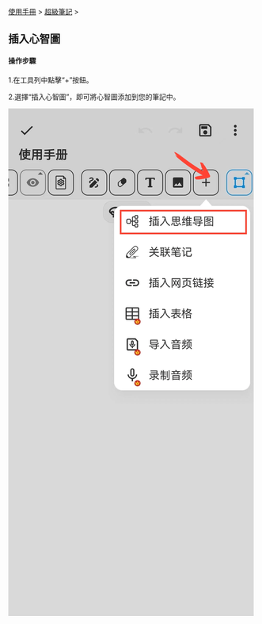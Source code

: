 [使用手冊](/dragonnest/drawnote/manual/zh) > [超級筆記](/dragonnest/drawnote/manual/zh/super_note) >

插入心智圖
---
#### 操作步驟

1.在工具列中點擊“+”按鈕。

2.選擇“插入心智圖”，即可將心智圖添加到您的筆記中。

![](imgs/Insert_mind_map.png)